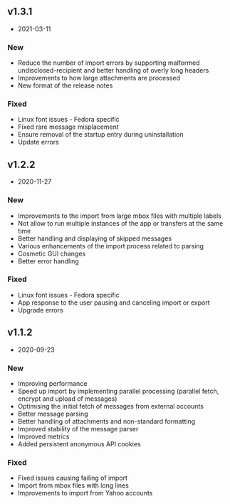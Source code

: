 ## v1.3.1
- 2021-03-11

### New
- Reduce the number of import errors by supporting malformed undisclosed-recipient and better handling of overly long headers
- Improvements to how large attachments are processed
- New format of the release notes

### Fixed
- Linux font issues - Fedora specific
- Fixed rare message misplacement
- Ensure removal of the startup entry during uninstallation
- Update errors


## v1.2.2
- 2020-11-27

### New
- Improvements to the import from large mbox files with multiple labels
- Not allow to run multiple instances of the app or transfers at the same time
- Better handling and displaying of skipped messages
- Various enhancements of the import process related to parsing
- Cosmetic GUI changes
- Better error handling

### Fixed
- Linux font issues - Fedora specific
- App response to the user pausing and canceling import or export
- Upgrade errors


## v1.1.2
- 2020-09-23

### New
- Improving performance
- Speed up import by implementing parallel processing (parallel fetch, encrypt and upload of messages)
- Optimising the initial fetch of messages from external accounts
- Better message parsing
- Better handling of attachments and non-standard formatting
- Improved stability of the message parser
- Improved metrics
- Added persistent anonymous API cookies

### Fixed
- Fixed issues causing failing of import
- Import from mbox files with long lines
- Improvements to import from Yahoo accounts
